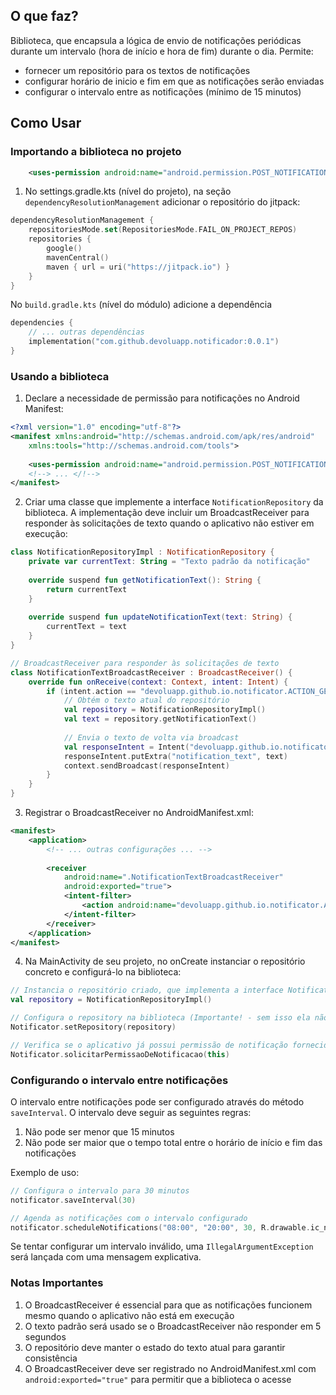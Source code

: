 ## O que faz?

Biblioteca, que encapsula a lógica de envio de notificações periódicas durante um intervalo (hora de início e hora de fim) durante o dia.
Permite:
- fornecer um repositório para os textos de notificações
- configurar horário de inicio e fim em que as notificações serão enviadas
- configurar o intervalo entre as notificações (mínimo de 15 minutos)

## Como Usar

### Importando a biblioteca no projeto

```xml
    <uses-permission android:name="android.permission.POST_NOTIFICATIONS"/>
```

1. No settings.gradle.kts (nível do projeto), na seção `dependencyResolutionManagement` adicionar o repositório do jitpack:

```kotlin
dependencyResolutionManagement {  
    repositoriesMode.set(RepositoriesMode.FAIL_ON_PROJECT_REPOS)  
    repositories {  
        google()  
        mavenCentral()  
        maven { url = uri("https://jitpack.io") }
    }  
}
```

No `build.gradle.kts` (nível do módulo) adicione a dependência
```kotlin
dependencies {
    // ... outras dependências
    implementation("com.github.devoluapp.notificador:0.0.1")
}
```

### Usando a biblioteca

1. Declare a necessidade de permissão para notificações no Android Manifest:

```xml
<?xml version="1.0" encoding="utf-8"?>  
<manifest xmlns:android="http://schemas.android.com/apk/res/android"  
    xmlns:tools="http://schemas.android.com/tools">  
  
    <uses-permission android:name="android.permission.POST_NOTIFICATIONS" />
    <!--> ... </!-->
</manifest>
```

2. Criar uma classe que implemente a interface `NotificationRepository` da biblioteca. A implementação deve incluir um BroadcastReceiver para responder às solicitações de texto quando o aplicativo não estiver em execução:

```kotlin
class NotificationRepositoryImpl : NotificationRepository {
    private var currentText: String = "Texto padrão da notificação"
    
    override suspend fun getNotificationText(): String {
        return currentText
    }
    
    override suspend fun updateNotificationText(text: String) {
        currentText = text
    }
}

// BroadcastReceiver para responder às solicitações de texto
class NotificationTextBroadcastReceiver : BroadcastReceiver() {
    override fun onReceive(context: Context, intent: Intent) {
        if (intent.action == "devoluapp.github.io.notificator.ACTION_GET_NOTIFICATION_TEXT") {
            // Obtém o texto atual do repositório
            val repository = NotificationRepositoryImpl()
            val text = repository.getNotificationText()
            
            // Envia o texto de volta via broadcast
            val responseIntent = Intent("devoluapp.github.io.notificator.ACTION_GET_NOTIFICATION_TEXT")
            responseIntent.putExtra("notification_text", text)
            context.sendBroadcast(responseIntent)
        }
    }
}
```

3. Registrar o BroadcastReceiver no AndroidManifest.xml:

```xml
<manifest>
    <application>
        <!-- ... outras configurações ... -->
        
        <receiver
            android:name=".NotificationTextBroadcastReceiver"
            android:exported="true">
            <intent-filter>
                <action android:name="devoluapp.github.io.notificator.ACTION_GET_NOTIFICATION_TEXT" />
            </intent-filter>
        </receiver>
    </application>
</manifest>
```

4. Na MainActivity de seu projeto, no onCreate instanciar o repositório concreto e configurá-lo na biblioteca:

```kotlin
// Instancia o repositório criado, que implementa a interface NotificationRepository
val repository = NotificationRepositoryImpl()

// Configura o repository na biblioteca (Importante! - sem isso ela não funciona!)
Notificator.setRepository(repository)

// Verifica se o aplicativo já possui permissão de notificação fornecida pelo usuário
Notificator.solicitarPermissaoDeNotificacao(this)
```

### Configurando o intervalo entre notificações

O intervalo entre notificações pode ser configurado através do método `saveInterval`. O intervalo deve seguir as seguintes regras:

1. Não pode ser menor que 15 minutos
2. Não pode ser maior que o tempo total entre o horário de início e fim das notificações

Exemplo de uso:

```kotlin
// Configura o intervalo para 30 minutos
notificator.saveInterval(30)

// Agenda as notificações com o intervalo configurado
notificator.scheduleNotifications("08:00", "20:00", 30, R.drawable.ic_notification)
```

Se tentar configurar um intervalo inválido, uma `IllegalArgumentException` será lançada com uma mensagem explicativa.

### Notas Importantes

1. O BroadcastReceiver é essencial para que as notificações funcionem mesmo quando o aplicativo não está em execução
2. O texto padrão será usado se o BroadcastReceiver não responder em 5 segundos
3. O repositório deve manter o estado do texto atual para garantir consistência
4. O BroadcastReceiver deve ser registrado no AndroidManifest.xml com `android:exported="true"` para permitir que a biblioteca o acesse
